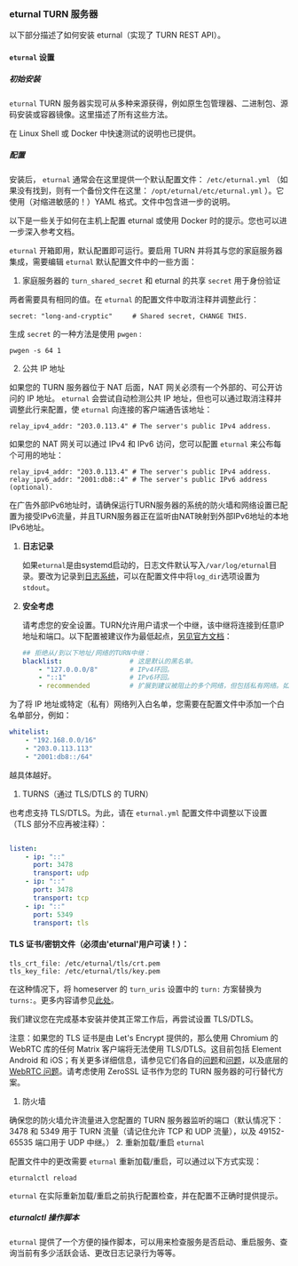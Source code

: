 ﻿### eturnal TURN 服务器

以下部分描述了如何安装 eturnal（实现了 TURN REST API）。

#### `eturnal` 设置

##### 初始安装

`eturnal` TURN 服务器实现可从多种来源获得，例如原生包管理器、二进制包、源码安装或容器镜像。这里描述了所有这些方法。

在 Linux Shell 或 Docker 中快速测试的说明也已提供。

##### 配置

安装后， `eturnal` 通常会在这里提供一个默认配置文件： `/etc/eturnal.yml` （如果没有找到，则有一个备份文件在这里： `/opt/eturnal/etc/eturnal.yml` ）。它使用（对缩进敏感的！）YAML 格式。文件中包含进一步的说明。

以下是一些关于如何在主机上配置 eturnal 或使用 Docker 时的提示。您也可以进一步深入参考文档。

`eturnal` 开箱即用，默认配置即可运行。要启用 TURN 并将其与您的家庭服务器集成，需要编辑 `eturnal` 默认配置文件中的一些方面：

1. 家庭服务器的 `turn_shared_secret` 和 eturnal 的共享 `secret` 用于身份验证

两者需要具有相同的值。在 `eturnal` 的配置文件中取消注释并调整此行：

```
secret: "long-and-cryptic"     # Shared secret, CHANGE THIS.
```

生成 `secret` 的一种方法是使用 `pwgen` :
```
pwgen -s 64 1
```

2. 公共 IP 地址

如果您的 TURN 服务器位于 NAT 后面，NAT 网关必须有一个外部的、可公开访问的 IP 地址。 `eturnal` 会尝试自动检测公共 IP 地址，但也可以通过取消注释并调整此行来配置，使 `eturnal` 向连接的客户端通告该地址：

```
relay_ipv4_addr: "203.0.113.4" # The server's public IPv4 address.
```

如果您的 NAT 网关可以通过 IPv4 和 IPv6 访问，您可以配置 `eturnal` 来公布每个可用的地址：

```
relay_ipv4_addr: "203.0.113.4" # The server's public IPv4 address.
relay_ipv6_addr: "2001:db8::4" # The server's public IPv6 address (optional).
```

在广告外部IPv6地址时，请确保运行TURN服务器的系统的防火墙和网络设置已配置为接受IPv6流量，并且TURN服务器正在监听由NAT映射到外部IPv6地址的本地IPv6地址。

1. **日志记录**

    如果`eturnal`是由systemd启动的，日志文件默认写入`/var/log/eturnal`目录。要改为记录到[日志系统](https://www.freedesktop.org/software/systemd/man/systemd-journald.service.html)，可以在配置文件中将`log_dir`选项设置为`stdout`。

1. **安全考虑**

    请考虑您的安全设置。TURN允许用户请求一个中继，该中继将连接到任意IP地址和端口。以下配置被建议作为最低起点，[另见官方文档](https://eturnal.net/documentation/#blacklist)：

    ```yaml
    ## 拒绝从/到以下地址/网络的TURN中继：
    blacklist:                 # 这是默认的黑名单。
        - "127.0.0.0/8"        # IPv4环回。
        - "::1"                # IPv6环回。
        - recommended          # 扩展到建议被阻止的多个网络，但包括私有网络。如果eturnal服务于这些网络内的本地客户端/对等端，则需要将这些网络'白名单'。
    ```
为了将 IP 地址或特定（私有）网络列入白名单，您需要在配置文件中添加一个白名单部分，例如：

```yaml
whitelist:
    - "192.168.0.0/16"
    - "203.0.113.113"
    - "2001:db8::/64"
```

越具体越好。

1. TURNS（通过 TLS/DTLS 的 TURN）

也考虑支持 TLS/DTLS。为此，请在 `eturnal.yml` 配置文件中调整以下设置（TLS 部分不应再被注释）：
```YAML

listen:
    - ip: "::"
      port: 3478
      transport: udp
    - ip: "::"
      port: 3478
      transport: tcp
    - ip: "::"
      port: 5349
      transport: tls
```

#### TLS 证书/密钥文件（必须由'eturnal'用户可读！）：
```
tls_crt_file: /etc/eturnal/tls/crt.pem 
tls_key_file: /etc/eturnal/tls/key.pem 
```
在这种情况下，将 homeserver 的 `turn_uris` 设置中的 `turn:` 方案替换为 `turns:`。更多内容请参见[此处](../../usage/configuration/config_documentation.md#turn_uris)。

我们建议您在完成基本安装并使其正常工作后，再尝试设置 TLS/DTLS。

注意：如果您的 TLS 证书是由 Let's Encrypt 提供的，那么使用 Chromium 的 WebRTC 库的任何 Matrix 客户端将无法使用 TLS/DTLS。这目前包括 Element Android 和 iOS；有关更多详细信息，请参见它们各自的[问题](https://github.com/element-hq/element-android/issues/1533)和[问题](https://github.com/element-hq/element-ios/issues/2712)，以及底层的[WebRTC 问题](https://bugs.chromium.org/p/webrtc/issues/detail?id=11710)。请考虑使用 ZeroSSL 证书作为您的 TURN 服务器的可行替代方案。

1. 防火墙

确保您的防火墙允许流量进入您配置的 TURN 服务器监听的端口（默认情况下：3478 和 5349 用于 TURN 流量（请记住允许 TCP 和 UDP 流量），以及 49152-65535 端口用于 UDP 中继。）
2. 重新加载/重启 `eturnal`

配置文件中的更改需要 `eturnal` 重新加载/重启，可以通过以下方式实现：

```
eturnalctl reload
```

`eturnal` 在实际重新加载/重启之前执行配置检查，并在配置不正确时提供提示。

##### eturnalctl 操作脚本

`eturnal` 提供了一个方便的操作脚本，可以用来检查服务是否启动、重启服务、查询当前有多少活跃会话、更改日志记录行为等等。